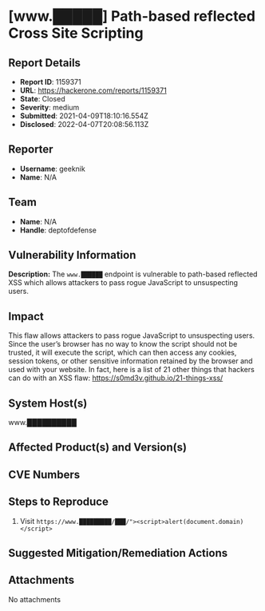 # [www.█████] Path-based reflected Cross Site Scripting

## Report Details
- **Report ID**: 1159371
- **URL**: https://hackerone.com/reports/1159371
- **State**: Closed
- **Severity**: medium
- **Submitted**: 2021-04-09T18:10:16.554Z
- **Disclosed**: 2022-04-07T20:08:56.113Z

## Reporter
- **Username**: geeknik
- **Name**: N/A

## Team
- **Name**: N/A
- **Handle**: deptofdefense

## Vulnerability Information
**Description:**
The `www.██████` endpoint is vulnerable to path-based reflected XSS which allows attackers to pass rogue JavaScript to unsuspecting users.

## Impact

This flaw allows attackers to pass rogue JavaScript to unsuspecting users. Since the user’s browser has no way to know the script should not be trusted, it will execute the script, which can then access any cookies, session tokens, or other sensitive information retained by the browser and used with your website. In fact, here is a list of 21 other things that hackers can do with an XSS flaw: https://s0md3v.github.io/21-things-xss/

## System Host(s)
www.██████████

## Affected Product(s) and Version(s)


## CVE Numbers


## Steps to Reproduce
1. Visit `https://www.█████████/███/"><script>alert(document.domain)</script>`

## Suggested Mitigation/Remediation Actions




## Attachments
No attachments

